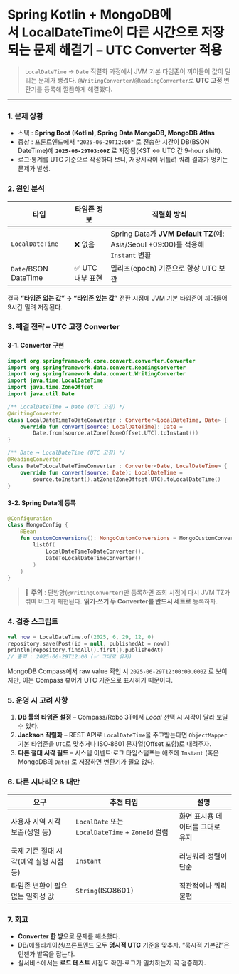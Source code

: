 # Spring Kotlin + MongoDB에서 LocalDateTime이 다른 시간으로 저장되는 문제 해결기 – UTC Converter 적용

> `LocalDateTime` → `Date` 직렬화 과정에서 JVM 기본 타임존이 끼어들어 값이 밀리는 문제가 생겼다. `@WritingConverter`/`@ReadingConverter`로 **UTC 고정** 변환기를 등록해 깔끔하게 해결했다.

***

### 1. 문제 상황

* 스택 : **Spring Boot (Kotlin), Spring Data MongoDB, MongoDB Atlas**
* 증상  : 프론트엔드에서 `"2025‑06‑29T12:00"` 로 전송한 시간이 DB(BSON DateTime)에 **`2025‑06‑29T03:00Z`** 로 저장됨(KST ↔ UTC 간 9‑hour shift).
* 로그·통계를 UTC 기준으로 작성하다 보니, 저장시각이 뒤틀려 쿼리 결과가 엉키는 문제가 발생.

### 2. 원인 분석

| 타입                   | 타임존 정보      | 직렬화 방식                                                                  |
| -------------------- | ----------- | ----------------------------------------------------------------------- |
| `LocalDateTime`      | ❌ 없음        | Spring Data가 **JVM Default TZ**(예: Asia/Seoul +09:00)를 적용해 `Instant` 변환 |
| `Date`/BSON DateTime | ✅ UTC 내부 표현 | 밀리초(epoch) 기준으로 항상 UTC 보관                                               |

결국 **“타임존 없는 값” → “타임존 있는 값”** 전환 시점에 JVM 기본 타임존이 끼어들어 9시간 밀려 저장된다.

### 3. 해결 전략 – UTC 고정 Converter

#### 3‑1. Converter 구현

```kotlin
import org.springframework.core.convert.converter.Converter
import org.springframework.data.convert.ReadingConverter
import org.springframework.data.convert.WritingConverter
import java.time.LocalDateTime
import java.time.ZoneOffset
import java.util.Date

/** LocalDateTime → Date (UTC 고정) */
@WritingConverter
class LocalDateTimeToDateConverter : Converter<LocalDateTime, Date> {
    override fun convert(source: LocalDateTime): Date =
        Date.from(source.atZone(ZoneOffset.UTC).toInstant())
}

/** Date → LocalDateTime (UTC 고정) */
@ReadingConverter
class DateToLocalDateTimeConverter : Converter<Date, LocalDateTime> {
    override fun convert(source: Date): LocalDateTime =
        source.toInstant().atZone(ZoneOffset.UTC).toLocalDateTime()
}
```

#### 3‑2. Spring Data에 등록

```kotlin
@Configuration
class MongoConfig {
    @Bean
    fun customConversions(): MongoCustomConversions = MongoCustomConversions(
        listOf(
            LocalDateTimeToDateConverter(),
            DateToLocalDateTimeConverter()
        )
    )
}
```

> 📌 **주의** : 단방향(`@WritingConverter`)만 등록하면 조회 시점에 다시 JVM TZ가 섞여 버그가 재현된다. **읽기·쓰기 두 Converter를 반드시 세트로** 등록하자.

### 4. 검증 스크립트

```kotlin
val now = LocalDateTime.of(2025, 6, 29, 12, 0)
repository.save(Post(id = null, publishedAt = now))
println(repository.findAll().first().publishedAt)
// 출력 : 2025-06-29T12:00 (✅ 그대로 유지)
```

MongoDB Compass에서 raw value 확인 시 `2025-06-29T12:00:00.000Z` 로 보이지만, 이는 Compass 뷰어가 UTC 기준으로 표시하기 때문이다.

### 5. 운영 시 고려 사항

1. **DB 툴의 타임존 설정**  – Compass/Robo 3T에서 _Local_ 선택 시 시각이 달라 보일 수 있다.
2. **Jackson 직렬화**  – REST API로 `LocalDateTime`을 주고받는다면 `ObjectMapper` 기본 타임존을 `UTC`로 맞추거나 ISO‑8601 문자열(Offset 포함)로 내려주자.
3. **다른 절대 시각 필드**  – 시스템 이벤트·로그 타임스탬프는 애초에 `Instant` (혹은 MongoDB의 `Date`) 로 저장하면 변환기가 필요 없다.

### 6. 다른 시나리오 & 대안

| 요구                      | 추천 타입                                        | 설명                 |
| ----------------------- | -------------------------------------------- | ------------------ |
| 사용자 지역 시각 보존(생일 등)      | `LocalDate` 또는 `LocalDateTime` + `ZoneId` 컬럼 | 화면 표시용 데이터를 그대로 유지 |
| 국제 기준 절대 시각(예약 실행 시점 등) | `Instant`                                    | 러닝쿼리·정렬이 단순        |
| 타임존 변환이 필요 없는 일회성 값     | `String`(ISO8601)                            | 직관적이나 쿼리 불편        |

### 7. 회고

* **Converter 한 방**으로 문제를 해소했다.
* DB/애플리케이션/프론트엔드 모두 **명시적 UTC** 기준을 맞추자. “묵시적 기본값”은 언젠가 발목을 잡는다.
* 실서비스에서는 **로드 테스트** 시점도 확인‑로그가 일치하는지 꼭 검증하자.
